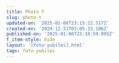 ```yaml
---
title: Photo T
slug: photo-t
updated-on: '2025-01-06T23:15:22.517Z'
created-on: '2024-12-31T03:05:33.106Z'
published-on: '2025-01-06T23:18:59.095Z'
f_item-style: hide
layout: '[foto-yubilei].html'
tags: foto-yubilei
---
```



